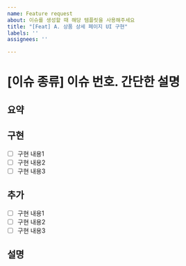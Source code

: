 ```yaml
---
name: Feature request
about: 이슈를 생성할 때 해당 템플릿을 사용해주세요
title: "[Feat] A. 상품 상세 페이지 UI 구현"
labels: ''
assignees: ''

---
```


# [이슈 종류] 이슈 번호.  간단한 설명

## 요약
<!-- 구현할 내용에 대해 간단히 설명해주세요 -->

## 구현
<!-- 필수적으로 구현할 내용에 대해 작성해주세요 -->
- [ ] 구현 내용1
- [ ] 구현 내용2
- [ ] 구현 내용3

## 추가
<!-- 고려해볼 기능에 대해 작성해 주세요 -->
- [ ] 구현 내용1
- [ ] 구현 내용2
- [ ] 구현 내용3

## 설명
<!-- 구현할 내용에 대해 자세한 내용을 작성해 주세요 -->

> <!-- 작업한 브랜치를 작성해 주세요 -->
